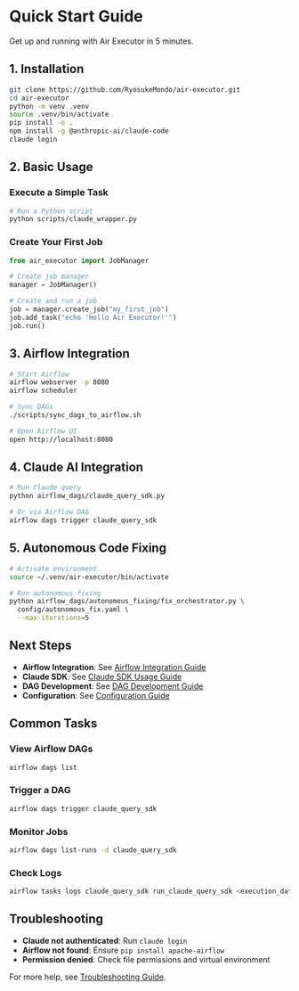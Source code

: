 # Quick Start Guide

Get up and running with Air Executor in 5 minutes.

## 1. Installation

```bash
git clone https://github.com/RyosukeMondo/air-executor.git
cd air-executor
python -m venv .venv
source .venv/bin/activate
pip install -e .
npm install -g @anthropic-ai/claude-code
claude login
```

## 2. Basic Usage

### Execute a Simple Task

```bash
# Run a Python script
python scripts/claude_wrapper.py
```

### Create Your First Job

```python
from air_executor import JobManager

# Create job manager
manager = JobManager()

# Create and run a job
job = manager.create_job("my_first_job")
job.add_task("echo 'Hello Air Executor!'")
job.run()
```

## 3. Airflow Integration

```bash
# Start Airflow
airflow webserver -p 8080
airflow scheduler

# Sync DAGs
./scripts/sync_dags_to_airflow.sh

# Open Airflow UI
open http://localhost:8080
```

## 4. Claude AI Integration

```bash
# Run Claude query
python airflow_dags/claude_query_sdk.py

# Or via Airflow DAG
airflow dags trigger claude_query_sdk
```

## 5. Autonomous Code Fixing

```bash
# Activate environment
source ~/.venv/air-executor/bin/activate

# Run autonomous fixing
python airflow_dags/autonomous_fixing/fix_orchestrator.py \
  config/autonomous_fix.yaml \
  --max-iterations=5
```

## Next Steps

- **Airflow Integration**: See [Airflow Integration Guide](../guides/airflow-integration.md)
- **Claude SDK**: See [Claude SDK Usage Guide](../guides/claude-sdk-usage.md)
- **DAG Development**: See [DAG Development Guide](../guides/dag-development.md)
- **Configuration**: See [Configuration Guide](./configuration.md)

## Common Tasks

### View Airflow DAGs
```bash
airflow dags list
```

### Trigger a DAG
```bash
airflow dags trigger claude_query_sdk
```

### Monitor Jobs
```bash
airflow dags list-runs -d claude_query_sdk
```

### Check Logs
```bash
airflow tasks logs claude_query_sdk run_claude_query_sdk <execution_date>
```

## Troubleshooting

- **Claude not authenticated**: Run `claude login`
- **Airflow not found**: Ensure `pip install apache-airflow`
- **Permission denied**: Check file permissions and virtual environment

For more help, see [Troubleshooting Guide](../reference/troubleshooting.md).
